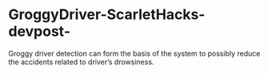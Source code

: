 # GroggyDriver-ScarletHacks-devpost-
Groggy driver detection can form the basis of the system to possibly reduce the accidents related to driver’s drowsiness. 
